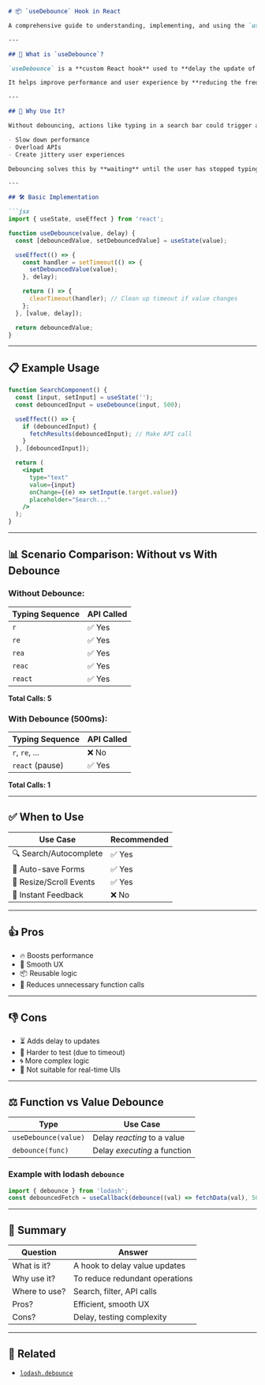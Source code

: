 
```md
# 📦 `useDebounce` Hook in React

A comprehensive guide to understanding, implementing, and using the `useDebounce` hook in React.

---

## 🚀 What is `useDebounce`?

`useDebounce` is a **custom React hook** used to **delay the update of a value or execution of a function** until after a specified period of inactivity.

It helps improve performance and user experience by **reducing the frequency of operations like API calls, filtering, etc.**

---

## 📌 Why Use It?

Without debouncing, actions like typing in a search bar could trigger an API request on **every keystroke**. This can:

- Slow down performance
- Overload APIs
- Create jittery user experiences

Debouncing solves this by **waiting** until the user has stopped typing for a set time before executing the action.

---

## 🛠️ Basic Implementation

```jsx
import { useState, useEffect } from 'react';

function useDebounce(value, delay) {
  const [debouncedValue, setDebouncedValue] = useState(value);

  useEffect(() => {
    const handler = setTimeout(() => {
      setDebouncedValue(value);
    }, delay);

    return () => {
      clearTimeout(handler); // Clean up timeout if value changes
    };
  }, [value, delay]);

  return debouncedValue;
}
```

---

## 📋 Example Usage

```jsx
function SearchComponent() {
  const [input, setInput] = useState('');
  const debouncedInput = useDebounce(input, 500);

  useEffect(() => {
    if (debouncedInput) {
      fetchResults(debouncedInput); // Make API call
    }
  }, [debouncedInput]);

  return (
    <input
      type="text"
      value={input}
      onChange={(e) => setInput(e.target.value)}
      placeholder="Search..."
    />
  );
}
```

---

## 📊 Scenario Comparison: Without vs With Debounce

### Without Debounce:

| Typing Sequence | API Called |
|-----------------|------------|
| `r`             | ✅ Yes     |
| `re`            | ✅ Yes     |
| `rea`           | ✅ Yes     |
| `reac`          | ✅ Yes     |
| `react`         | ✅ Yes     |

**Total Calls: 5**

### With Debounce (500ms):

| Typing Sequence | API Called |
|-----------------|------------|
| `r`, `re`, ...  | ❌ No      |
| `react` (pause) | ✅ Yes     |

**Total Calls: 1**

---

## ✅ When to Use

| Use Case | Recommended |
|----------|-------------|
| 🔍 Search/Autocomplete | ✅ Yes |
| 📝 Auto-save Forms | ✅ Yes |
| 📏 Resize/Scroll Events | ✅ Yes |
| 🧠 Instant Feedback | ❌ No |

---

## 👍 Pros

- 🔥 Boosts performance
- 🌈 Smooth UX
- 📦 Reusable logic
- 🧘 Reduces unnecessary function calls

---

## 👎 Cons

- ⏳ Adds delay to updates
- 🧪 Harder to test (due to timeout)
- 🌀 More complex logic
- 🛑 Not suitable for real-time UIs

---

## ⚖️ Function vs Value Debounce

| Type | Use Case |
|------|----------|
| `useDebounce(value)` | Delay *reacting* to a value |
| `debounce(func)`     | Delay *executing* a function |

### Example with lodash `debounce`

```js
import { debounce } from 'lodash';
const debouncedFetch = useCallback(debounce((val) => fetchData(val), 500), []);
```

---

## 📎 Summary

| Question | Answer |
|----------|--------|
| What is it? | A hook to delay value updates |
| Why use it? | To reduce redundant operations |
| Where to use? | Search, filter, API calls |
| Pros? | Efficient, smooth UX |
| Cons? | Delay, testing complexity |

---

## 📁 Related

- [`lodash.debounce`](https://lodash.com/docs/4.17.15#debounce)
